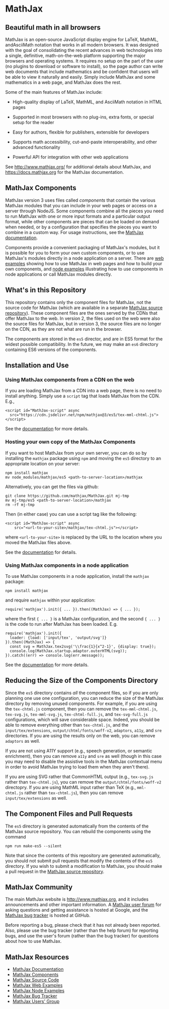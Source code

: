 # MathJax

## Beautiful math in all browsers

MathJax is an open-source JavaScript display engine for LaTeX, MathML,
andAsciiMath notation that works in all modern browsers. It was
designed with the goal of consolidating the recent advances in web
technologies into a single, definitive, math-on-the-web platform
supporting the major browsers and operating systems. It requires no
setup on the part of the user (no plugins to download or software to
install), so the page author can write web documents that include
mathematics and be confident that users will be able to view it
naturally and easily. Simply include MathJax and some mathematics in
a web page, and MathJax does the rest.

Some of the main features of MathJax include:

- High-quality display of LaTeX, MathML, and AsciiMath notation in HTML pages

- Supported in most browsers with no plug-ins, extra fonts, or special
  setup for the reader

- Easy for authors, flexible for publishers, extensible for developers

- Supports math accessibility, cut-and-paste interoperability, and other
  advanced functionality

- Powerful API for integration with other web applications

See <http://www.mathjax.org/> for additional details about MathJax,
and <https://docs.mathjax.org> for the MathJax documentation.

## MathJax Components

MathJax version 3 uses files called _components_ that contain the
various MathJax modules that you can include in your web pages or
access on a server through NodeJS. Some components combine all the
pieces you need to run MathJax with one or more input formats and a
particular output format, while other components are pieces that can
be loaded on demand when needed, or by a configuration that specifies
the pieces you want to combine in a custom way. For usage
instructions, see the [MathJax documentation](https://docs.mathjax.org).

Components provide a convenient packaging of MathJax's modules, but it
is possible for you to form your own custom components, or to use
MathJax's modules directly in a node application on a server. There
are [web examples](https://github.com/mathjax/MathJax-demos-web)
showing how to use MathJax in web pages and how to build your own
components, and [node
examples](https://github.com/mathjax/MathJax-demos-node) illustrating
how to use components in node applications or call MathJax modules
directly.

## What's in this Repository

This repository contains only the component files for MathJax, not the
source code for MathJax (which are available in a separate [MathJax
source repository](https://github.com/mathjax/MathJax-src/)). These
component files are the ones served by the CDNs that offer MathJax to
the web. In version 2, the files used on the web were also the source
files for MathJax, but in version 3, the source files are no longer on
the CDN, as they are not what are run in the browser.

The components are stored in the `es5` director, and are in ES5 format
for the widest possible compatibility. In the future, we may make an
`es6` directory containing ES6 versions of the components.

## Installation and Use

### Using MathJax components from a CDN on the web

If you are loading MathJax from a CDN into a web page, there is no
need to install anything. Simply use a `script` tag that loads
MathJax from the CDN. E.g.,

    <script id="MathJax-script" async
      src="https://cdn.jsdelivr.net/npm/mathjax@3/es5/tex-mml-chtml.js">
    </script>

See the
[documentation](https//docs.mathjax.org/en/latest/index.html#browser-components)
for more details.

### Hosting your own copy of the MathJax Components

If you want to host MathJax from your own server, you can do so by
installing the `mathjax` package using `npm` and moving the `es5`
directory to an appropriate location on your server:

    npm install mathjax
    mv node_modules/mathjax/es5 <path-to-server-location>/mathjax

Alternatively, you can get the files via github:

    git clone https://github.com/mathjax/MathJax.git mj-tmp
    mv mj-tmp/es5 <path-to-server-location>/mathjax
    rm -rf mj-tmp

Then (in either case) you can use a script tag like the following:

    <script id="MathJax-script" async
        src="<url-to-your-site>/mathjax/tex-chtml.js"></script>

where `<url-to-your-site>` is replaced by the URL to the location
where you moved the MathJax files above.

See the
[documentation](https://docs.mathjax.org/en/latest/web/hosting.html)
for details.

### Using MathJax components in a node application

To use MathJax components in a node application, install the `mathjax`
package:

    npm install mathjax

and require `mathjax` within your application:

    require('mathjax').init({ ... }).then((MathJax) => { ... });

where the first `{ ... }` is a MathJax configuration, and the second
`{ ... }` is the code to run after MathJax has been loaded. E.g.

    require('mathjax').init({
      loader: {load: ['input/tex', 'output/svg']}
    }).then((MathJax) => {
      const svg = MathJax.tex2svg('\\frac{1}{x^2-1}', {display: true});
      console.log(MathJax.startup.adaptor.outerHTML(svg));
    }).catch((err) => console.log(err.message));

See the
[documentation](https//docs.mathjax.org/en/latest/index.html#server-nodejs)
for more details.

## Reducing the Size of the Components Directory

Since the `es5` directory contains _all_ the component files, so if
you are only planning one use one configuration, you can reduce the
size of the MathJax directory by removing unused components. For
example, if you are using the `tex-chtml.js` component, then you can
remove the `tex-mml-chtml.js`, `tex-svg.js`, `tex-mml-svg.js`,
`tex-chtml-full.js`, and `tex-svg-full.js` configurations, which will
save considerable space. Indeed, you should be able to remove
everything other than `tex-chtml.js`, and the `input/tex/extensions`, `output/chtml/fonts/woff-v2`, `adaptors`, `a11y`, and `sre` directories. If you are using the results only on the web, you can remove `adaptors` as well.

If you are not using A11Y support (e.g., speech generation, or semantic enrichment), then you can remove `a11y` and `sre` as well (though in this case you may need to disable the assistive tools in the MathJax contextual menu in order to avoid MathJax trying to load them when they aren't there).

If you are using SVG rather that CommonHTML output (e.g., `tex-svg.js` rather than `tex-chtml.js`), you can remove the `output/chtml/fonts/woff-v2` directopry. If you are using MathML input rather than TeX (e.g., `mml-chtml.js` rather than `tex-chtml.js`), then you can remove `input/tex/extensions` as well.

## The Component Files and Pull Requests

The `es5` directory is generated automatically from the contents of the
MathJax source repository. You can rebuild the components using the
command

    npm run make-es5 --silent

Note that since the contents of this repository are generated
automatically, you should not submit pull requests that modify the
contents of the `es5` directory. If you wish to submit a modification
to MathJax, you should make a pull request in the [MathJax source
repository](https://github.com/mathjax/MathJax-src).

## MathJax Community

The main MathJax website is <http://www.mathjax.org>, and it includes
announcements and other important information. A [MathJax user
forum](http://groups.google.com/group/mathjax-users) for asking
questions and getting assistance is hosted at Google, and the [MathJax
bug tracker](https://github.com/mathjax/MathJax/issues) is hosted
at GitHub.

Before reporting a bug, please check that it has not already been
reported. Also, please use the bug tracker (rather than the help
forum) for reporting bugs, and use the user's forum (rather than the
bug tracker) for questions about how to use MathJax.

## MathJax Resources

- [MathJax Documentation](https://docs.mathjax.org)
- [MathJax Components](https://github.com/mathjax/MathJax)
- [MathJax Source Code](https://github.com/mathjax/MathJax-src)
- [MathJax Web Examples](https://github.com/mathjax/MathJax-demos-web)
- [MathJax Node Examples](https://github.com/mathjax/MathJax-demos-node)
- [MathJax Bug Tracker](https://github.com/mathjax/MathJax/issues)
- [MathJax Users' Group](http://groups.google.com/group/mathjax-users)
